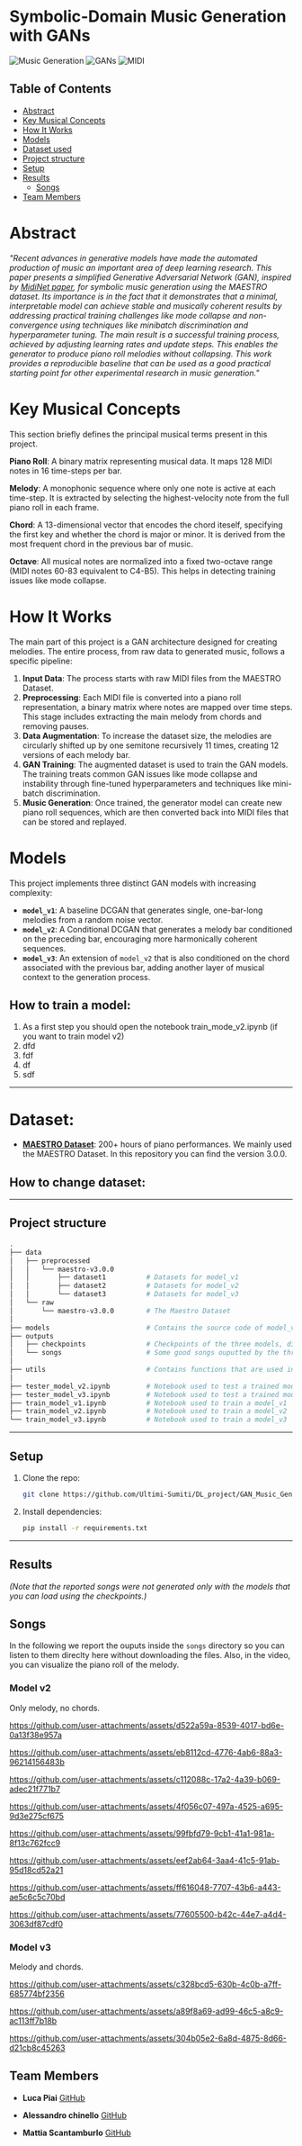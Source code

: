 # Symbolic-Domain Music Generation with GANs

![Music Generation](https://img.shields.io/badge/domain-music%20generation-blue) 
![GANs](https://img.shields.io/badge/model-GANs-orange) 
![MIDI](https://img.shields.io/badge/data-MIDI-lightgrey)

## Table of Contents
- [Abstract](#abstract)
- [Key Musical Concepts](#key-musical-concepts)
- [How It Works](#how-it-works)
- [Models](#models)
- [Dataset used](#dataset-used)
- [Project structure](#project-structure)
- [Setup](#setup)
- [Results](#results)
  - [Songs](#songs)
- [Team Members](#team-members)

# Abstract 
*"Recent advances in generative models have made the automated production of music an important area of deep learning research. This paper presents a simplified Generative Adversarial Network (GAN), inspired by [MidiNet paper](https://arxiv.org/abs/1703.10847), for symbolic music generation using the MAESTRO dataset. Its importance is in the fact that it demonstrates that a minimal, interpretable model can achieve stable and musically coherent results by addressing practical training challenges like mode collapse and non-convergence using techniques like minibatch discrimination and hyperparameter tuning. The main result is a successful training process, achieved by adjusting learning rates and update steps. This enables the generator to produce piano roll melodies without collapsing. This work provides a reproducible baseline that can be used as a good practical starting point for other experimental research in music generation."*


# Key Musical Concepts
This section briefly defines the principal musical terms present in this project.

**Piano Roll**: A binary matrix representing musical data. It maps 128 MIDI notes in 16 time-steps per bar.

**Melody**: A monophonic sequence where only one note is active at each time-step. It is extracted by selecting the highest-velocity note from the full piano roll in each frame.

**Chord**: A 13-dimensional vector that encodes the chord iteself, specifying the first key and whether the chord is major or minor. It is derived from the most frequent chord in the previous bar of music.

**Octave**: All musical notes are normalized into a fixed two-octave range (MIDI notes 60-83 equivalent to C4-B5). This helps in detecting training issues like mode collapse.


# How It Works

The main part of this project is a GAN architecture designed for creating melodies. The entire process, from raw data to generated music, follows a specific pipeline:

1.  **Input Data**: The process starts with raw MIDI files from the MAESTRO Dataset.
2.  **Preprocessing**: Each MIDI file is converted into a piano roll representation, a binary matrix where notes are mapped over time steps. This stage includes extracting the main melody from chords and removing pauses.
3.  **Data Augmentation**: To increase the dataset size, the melodies are circularly shifted up by one semitone recursively 11 times, creating 12 versions of each melody bar.
4.  **GAN Training**: The augmented dataset is used to train the GAN models. The training treats common GAN issues like mode collapse and instability through fine-tuned hyperparameters and techniques like mini-batch discrimination.
5.  **Music Generation**: Once trained, the generator model can create new piano roll sequences, which are then converted back into MIDI files that can be stored and replayed.


# Models

This project implements three distinct GAN models with increasing complexity:

* **`model_v1`**: A baseline DCGAN that generates single, one-bar-long melodies from a random noise vector.
* **`model_v2`**: A Conditional DCGAN that generates a melody bar conditioned on the preceding bar, encouraging more harmonically coherent sequences.
* **`model_v3`**: An extension of `model_v2` that is also conditioned on the chord associated with the previous bar, adding another layer of musical context to the generation process.
## How to train a model:
1. As a first step you should open the notebook train_mode_v2.ipynb (if you want to train model v2)
2. dfd
3. fdf
4. df
5. sdf

***

# Dataset:
- **[MAESTRO Dataset](https://magenta.tensorflow.org/datasets/maestro)**: 200+ hours of piano performances.
We mainly used the MAESTRO Dataset. In this repository you can find the version 3.0.0.
## How to change dataset:

---
## Project structure
```bash
.
├── data
│   ├── preprocessed
│   │   └── maestro-v3.0.0
│   │       ├── dataset1          # Datasets for model_v1      
│   │       ├── dataset2          # Datasets for model_v2
│   │       └── dataset3          # Datasets for model_v3
│   └── raw
│       └── maestro-v3.0.0        # The Maestro Dataset
│
├── models                        # Contains the source code of model_v1, model_v2, model_v3
├── outputs
│   ├── checkpoints               # Checkpoints of the three models, divided by dataset
│   └── songs                     # Some good songs ouputted by the three models
│
├── utils                         # Contains functions that are used in different parts of the project
│
├── tester_model_v2.ipynb         # Notebook used to test a trained model_v2
├── tester_model_v3.ipynb         # Notebook used to test a trained model_v3
├── train_model_v1.ipynb          # Notebook used to train a model_v1
├── train_model_v2.ipynb          # Notebook used to train a model_v2
└── train_model_v3.ipynb          # Notebook used to train a model_v3
```

---
##  Setup
1. Clone the repo:  
   ```bash
   git clone https://github.com/Ultimi-Sumiti/DL_project/GAN_Music_Generator.git

2. Install dependencies:
   ```bash  
   pip install -r requirements.txt
---

## Results
*(Note that the reported songs were not generated only with the models that you can load using the checkpoints.)*

## Songs
In the following we report the ouputs inside the `songs` directory so you can listen to them direclty here without downloading the files.
Also, in the video, you can visualize the piano roll of the melody.

### Model v2
Only melody, no chords.

https://github.com/user-attachments/assets/d522a59a-8539-4017-bd6e-0a13f38e957a

https://github.com/user-attachments/assets/eb8112cd-4776-4ab6-88a3-96214156483b

https://github.com/user-attachments/assets/c112088c-17a2-4a39-b069-adec21f771b7

https://github.com/user-attachments/assets/4f056c07-497a-4525-a695-9d3e275cf675

https://github.com/user-attachments/assets/99fbfd79-9cb1-41a1-981a-8f13c762fcc9

https://github.com/user-attachments/assets/eef2ab64-3aa4-41c5-91ab-95d18cd52a21

https://github.com/user-attachments/assets/ff616048-7707-43b6-a443-ae5c6c5c70bd

https://github.com/user-attachments/assets/77605500-b42c-44e7-a4d4-3063df87cdf0

### Model v3
Melody and chords.

https://github.com/user-attachments/assets/c328bcd5-630b-4c0b-a7ff-685774bf2356

https://github.com/user-attachments/assets/a89f8a69-ad99-46c5-a8c9-ac113ff7b18b

https://github.com/user-attachments/assets/304b05e2-6a8d-4875-8d66-d21cb8c45263


## Team Members
- **Luca Piai**   [GitHub](https://github.com/luca037)   

- **Alessandro chinello** [GitHub](https://github.com/Ale10chine) 

- **Mattia Scantamburlo**  [GitHub](https://github.com/Daedalus02)  


 






